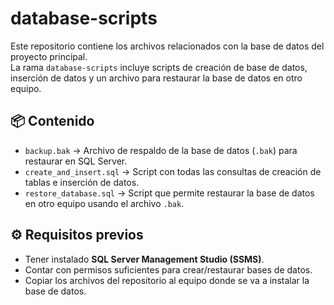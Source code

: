 # database-scripts

Este repositorio contiene los archivos relacionados con la base de datos del proyecto principal.  
La rama `database-scripts` incluye scripts de creación de base de datos, inserción de datos y un archivo para restaurar la base de datos en otro equipo.

## 📦 Contenido

- `backup.bak` → Archivo de respaldo de la base de datos (`.bak`) para restaurar en SQL Server.
- `create_and_insert.sql` → Script con todas las consultas de creación de tablas e inserción de datos.
- `restore_database.sql` → Script que permite restaurar la base de datos en otro equipo usando el archivo `.bak`.

## ⚙️ Requisitos previos

- Tener instalado **SQL Server Management Studio (SSMS)**.
- Contar con permisos suficientes para crear/restaurar bases de datos.
- Copiar los archivos del repositorio al equipo donde se va a instalar la base de datos.
